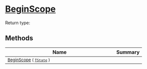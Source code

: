 # [BeginScope](./SimpleConsoleLogger-100664039.md)


Return type:
## Methods

| Name | Summary | 
| --- | --- | 
| <sub>[BeginScope](./SimpleConsoleLogger-100664039.md) ( [`TState`](./SimpleConsoleLogger-100664039.md) )</sub><img width=200/>| <sub></sub>| <br>


